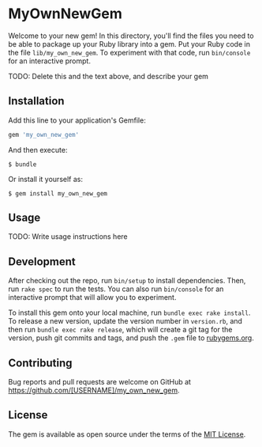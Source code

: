 # MyOwnNewGem

Welcome to your new gem! In this directory, you'll find the files you need to be able to package up your Ruby library into a gem. Put your Ruby code in the file `lib/my_own_new_gem`. To experiment with that code, run `bin/console` for an interactive prompt.

TODO: Delete this and the text above, and describe your gem

## Installation

Add this line to your application's Gemfile:

```ruby
gem 'my_own_new_gem'
```

And then execute:

    $ bundle

Or install it yourself as:

    $ gem install my_own_new_gem

## Usage

TODO: Write usage instructions here

## Development

After checking out the repo, run `bin/setup` to install dependencies. Then, run `rake spec` to run the tests. You can also run `bin/console` for an interactive prompt that will allow you to experiment.

To install this gem onto your local machine, run `bundle exec rake install`. To release a new version, update the version number in `version.rb`, and then run `bundle exec rake release`, which will create a git tag for the version, push git commits and tags, and push the `.gem` file to [rubygems.org](https://rubygems.org).

## Contributing

Bug reports and pull requests are welcome on GitHub at https://github.com/[USERNAME]/my_own_new_gem.


## License

The gem is available as open source under the terms of the [MIT License](http://opensource.org/licenses/MIT).

